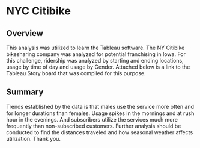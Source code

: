 # NYC Citibike

## Overview
This analysis was utilized to learn the Tableau software.  The NY Citibike bikesharing company was analyzed for potential franchising in Iowa.  For this challenge, ridership was analyzed by starting and ending locations, usage by time of day and usage by Gender.  Attached below is a link to the Tableau Story board that was compiled for this purpose.  

[]('https://public.tableau.com/app/profile/brett.tescher/viz/CitibikeChallenge_16492105954960/Story1?publish=yes')

## Summary
Trends established by the data is that males use the service more often and for longer durations than females.  Usage spikes in the mornings and at rush hour in the evenings.  And subscribers utilize the services much more frequently than non-subscribed customers.  Further analysis should be conducted to find the distances traveled and how seasonal weather affects utilization.  Thank you.  
